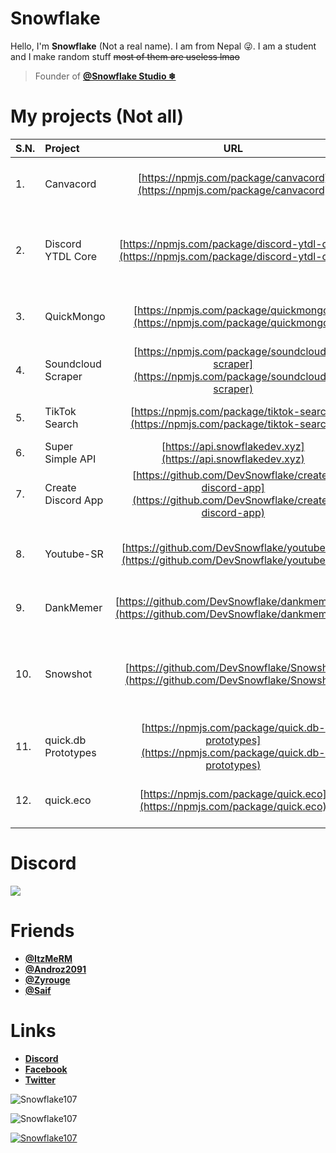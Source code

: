 # Snowflake
Hello, I'm **Snowflake** (Not a real name). I am from Nepal 😜. I am a student and I make random stuff ~~most of them are useless lmao~~

> Founder of **[@Snowflake Studio ❄](https://github.com/DevSnowflake)**

# My projects (Not all)
| S.N.  | Project        | URL           | Description |
| ------|:------------- |:-------------:|:--------------:|
|1. | Canvacord      | [https://npmjs.com/package/canvacord](https://npmjs.com/package/canvacord) | Powerful image manipulation module for beginners. |
|2. | Discord YTDL Core      | [https://npmjs.com/package/discord-ytdl-core](https://npmjs.com/package/discord-ytdl-core)      | YTDL wrapper for discord bots with custom FFmpeg args support |
|3. | QuickMongo | [https://npmjs.com/package/quickmongo](https://npmjs.com/package/quickmongo)      | Quick mongodb wrapper for beginners. |
|4. | Soundcloud Scraper | [https://npmjs.com/package/soundcloud-scraper](https://npmjs.com/package/soundcloud-scraper) | Get data from soundcloud without api key. |
|5. | TikTok Search | [https://npmjs.com/package/tiktok-search](https://npmjs.com/package/tiktok-search) | Simple module to fetch data from TikTok. |
|6. | Super Simple API | [https://api.snowflakedev.xyz](https://api.snowflakedev.xyz) | Super simple API. |
|7. | Create Discord App | [https://github.com/DevSnowflake/create-discord-app](https://github.com/DevSnowflake/create-discord-app) | CLI to generate discord bot project. |
|8. | Youtube-SR| [https://github.com/DevSnowflake/youtube-sr](https://github.com/DevSnowflake/youtube-sr) | Simple package to search videos or channels on YouTube. |
|9. | DankMemer | [https://github.com/DevSnowflake/dankmemer.js](https://github.com/DevSnowflake/dankmemer.js) | API wrapper for Dank Memer API. |
|10. | Snowshot | [https://github.com/DevSnowflake/Snowshot](https://github.com/DevSnowflake/Snowshot) | Simple package to take screenshot of given html/markdown code. |
|11. | quick.db Prototypes | [https://npmjs.com/package/quick.db-prototypes](https://npmjs.com/package/quick.db-prototypes) | Prototypes for quick.db |
|12. | quick.eco | [https://npmjs.com/package/quick.eco](https://npmjs.com/package/quick.eco) | Powerful economy framework for discord bots. |

# Discord
[![](https://i.imgur.com/f6hNUfc.png)](https://discord.gg/2SUybzb)

# Friends
- **[@ItzMeRM](https://github.com/ItzMeRM)**
- **[@Androz2091](https://github.com/Androz2091)**
- **[@Zyrouge](https://github.com/Zyrouge)**
- **[@Saif](https://github.com/thanos783)**

# Links
- **[Discord](https://discord.gg/2SUybzb)**
- **[Facebook](https://fb.me/DevSnowflake)**
- **[Twitter](https://twitter.com/DevSnowflake)**

![Snowflake107](https://github-readme-stats.vercel.app/api?username=snowflake107&show_icons=true&theme=tokyonight&hide=["issues"])

![Snowflake107](https://github-readme-stats.vercel.app/api/top-langs?username=snowflake107&show_icons=true&theme=tokyonight&layout=compact)

[![Snowflake107](https://api.ghprofile.me/view?username=YOUR_USERNAME)](https://discord.gg/2SUybzb)

